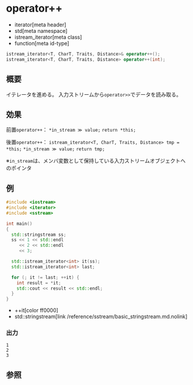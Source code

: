 # operator++
* iterator[meta header]
* std[meta namespace]
* istream_iterator[meta class]
* function[meta id-type]

```cpp
istream_iterator<T, CharT, Traits, Distance>& operator++();
istream_iterator<T, CharT, Traits, Distance> operator++(int);
```

## 概要
イテレータを進める。
入力ストリームから`operator>>`でデータを読み取る。


## 効果
前置`operator++`：
`*in_stream ≫ value;`
`return *this;`

後置`operator++`：
`istream_iterator<T, CharT, Traits, Distance> tmp = *this;`
`*in_stream ≫ value;`
`return tmp;`

※`in_stream`は、メンバ変数として保持している入力ストリームオブジェクトへのポインタ

## 例
```cpp
#include <iostream>
#include <iterator>
#include <sstream>

int main()
{
  std::stringstream ss;
  ss << 1 << std::endl
     << 2 << std::endl
     << 3;

  std::istream_iterator<int> it(ss);
  std::istream_iterator<int> last;

  for (; it != last; ++it) {
    int result = *it;
    std::cout << result << std::endl;
  }
}
```
* ++it[color ff0000]
* std::stringstream[link /reference/sstream/basic_stringstream.md.nolink]

### 出力
```
1
2
3
```

## 参照


